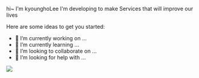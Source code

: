 hi~ I'm kyounghoLee 
I'm developing to make Services that will  improve our lives

Here are some ideas to get you started:

- 🔭 I’m currently working on ...
- 🌱 I’m currently learning ...
- 👯 I’m looking to collaborate on ...
- 🤔 I’m looking for help with ...


<img src="https://img.shields.io/badge/Android-3DDC84?style=flat-square&logo=Android&logoColor=white"/>
